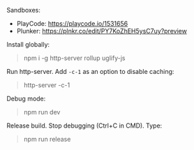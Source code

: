 Sandboxes:

- PlayCode: https://playcode.io/1531656
- Plunker: https://plnkr.co/edit/PY7KoZhEH5ysC7uy?preview

Install globally:

> npm i -g http-server rollup uglify-js

Run http-server. Add `-c-1` as an option to disable caching:

> http-server -c-1

Debug mode:

> npm run dev

Release build. Stop debugging (Ctrl+C in CMD). Type:

> npm run release
